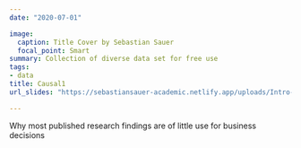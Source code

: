 ```yaml
---
date: "2020-07-01"

image:
  caption: Title Cover by Sebastian Sauer
  focal_point: Smart
summary: Collection of diverse data set for free use
tags:
- data
title: Causal1
url_slides: "https://sebastiansauer-academic.netlify.app/uploads/Intro-to-Causality.pdf"

---
```





 Why most published research findings are of little use for business decisions
 
 



